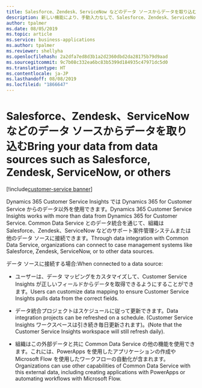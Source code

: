 ```yaml
---
title: Salesforce、Zendesk、ServiceNow などのデータ ソースからデータを取り込む
description: 新しい機能により、手動入力なしで、Salesforce、Zendesk、ServiceNow などのソースからサポート データをインポートできます。
author: tpalmer
ms.date: 08/05/2019
ms.topic: article
ms.service: business-applications
ms.author: tpalmer
ms.reviewer: shellyha
ms.openlocfilehash: 2a2dfa7ed8d3b1a2d2360dbd2da28175b79d9aad
ms.sourcegitcommit: 9c7b08c332ea6bc83b5399d184935c47971dc5d0
ms.translationtype: HT
ms.contentlocale: ja-JP
ms.lasthandoff: 08/08/2019
ms.locfileid: "1866647"
---
```

# <a name="bring-your-data-from-data-sources-such-as-salesforce-zendesk-servicenow-or-others"></a><span data-ttu-id="d4b19-103">Salesforce、Zendesk、ServiceNow などのデータ ソースからデータを取り込む</span><span class="sxs-lookup"><span data-stu-id="d4b19-103">Bring your data from data sources such as Salesforce, Zendesk, ServiceNow, or others</span></span>
[!include[customer-service banner](../../../includes/dynamics365-ai-customer-service.md)]

<span data-ttu-id="d4b19-104">Dynamics 365 Customer Service Insights では Dynamics 365 for Customer Service からのデータ以外を使用できます。</span><span class="sxs-lookup"><span data-stu-id="d4b19-104">Dynamics 365 Customer Service Insights works with more than data from Dynamics 365 for Customer Service.</span></span> <span data-ttu-id="d4b19-105">Common Data Service とのデータ統合を通じて、組織は Salesforce、Zendesk、ServiceNow などのサポート案件管理システムまたは他のデータ ソースに接続できます。</span><span class="sxs-lookup"><span data-stu-id="d4b19-105">Through data integration with Common Data Service, organizations can connect to case management systems like Salesforce, Zendesk, ServiceNow, or to other data sources.</span></span> 

<span data-ttu-id="d4b19-106">データ ソースに接続する場合:</span><span class="sxs-lookup"><span data-stu-id="d4b19-106">When connected to a data source:</span></span>

- <span data-ttu-id="d4b19-107">ユーザーは、データ マッピングをカスタマイズして、Customer Service Insights が正しいフィールドからデータを取得できるようにすることができます。</span><span class="sxs-lookup"><span data-stu-id="d4b19-107">Users can customize data mapping to ensure Customer Service Insights pulls data from the correct fields.</span></span>

- <span data-ttu-id="d4b19-108">データ統合プロジェクトはスケジュールに従って更新できます。</span><span class="sxs-lookup"><span data-stu-id="d4b19-108">Data integration projects can be refreshed on a schedule.</span></span> <span data-ttu-id="d4b19-109">(Customer Service Insights ワークスペースは引き続き毎日更新されます)。</span><span class="sxs-lookup"><span data-stu-id="d4b19-109">(Note that the Customer Service Insights workspace will still refresh daily).</span></span>

- <span data-ttu-id="d4b19-110">組織はこの外部データと共に Common Data Service の他の機能を使用できます。これには、PowerApps を使用したアプリケーションの作成や Microsoft Flow を使用したワークフローの自動化が含まれます。</span><span class="sxs-lookup"><span data-stu-id="d4b19-110">Organizations can use other capabilities of Common Data Service with this external data, including creating applications with PowerApps or automating workflows with Microsoft Flow.</span></span>
